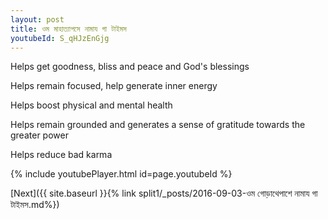 ```yaml
---
layout: post
title: ওম মাহাত্যাপসে নামায গা টাইমস
youtubeId: S_qHJzEnGjg
---
```

 
 
Helps get goodness, bliss and peace and God's blessings
 
Helps remain focused, help generate inner energy 
 
Helps boost physical and mental health 
 
Helps remain grounded and generates a sense of gratitude towards the greater power 
 
Helps reduce bad karma
 
 
 
 


{% include youtubePlayer.html id=page.youtubeId %}
 
[Next]({{ site.baseurl }}{% link  split1/_posts/2016-09-03-ওম গোড়াথেপাশে নামায গা টাইমস.md%})
 

